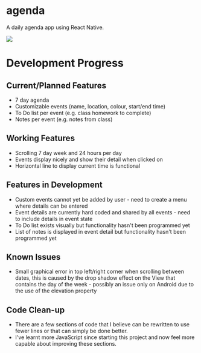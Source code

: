 # agenda
A daily agenda app using React Native.

![](agenda.gif)

# Development Progress

## **Current/Planned Features**

* 7 day agenda
* Customizable events (name, location, colour, start/end time)
* To Do list per event (e.g. class homework to complete)
* Notes per event (e.g. notes from class)


## **Working Features**

* Scrolling 7 day week and 24 hours per day
* Events display nicely and show their detail when clicked on
* Horizontal line to display current time is functional


## **Features in Development**

* Custom events cannot yet be added by user - need to create a menu where details can be entered
* Event details are currently hard coded and shared by all events - need to include details in event state
* To Do list exists visually but functionality hasn't been programmed yet
* List of notes is displayed in event detail but functionality hasn't been programmed yet


## **Known Issues**

* Small graphical error in top left/right corner when scrolling between dates, this is caused by the drop shadow effect on the View that contains the day of the week - possibly an issue only on Android due to the use of the elevation property


## **Code Clean-up**

* There are a few sections of code that I believe can be rewritten to use fewer lines or that can simply be done better. 
* I've learnt more JavaScript since starting this project and now feel more capable about improving these sections.

